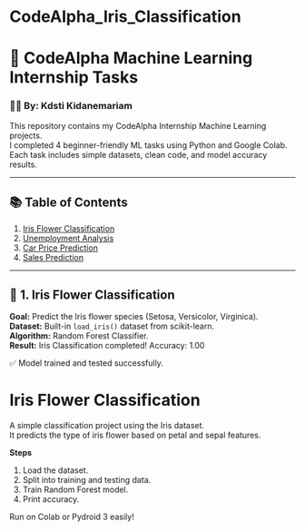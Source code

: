 # CodeAlpha_Iris_Classification
# 🌟 CodeAlpha Machine Learning Internship Tasks
### 👩‍💻 By: Kdsti Kidanemariam

This repository contains my CodeAlpha Internship Machine Learning projects.  
I completed 4 beginner-friendly ML tasks using Python and Google Colab.  
Each task includes simple datasets, clean code, and model accuracy results.

---

## 📚 Table of Contents
1. [Iris Flower Classification](#iris-flower-classification)
2. [Unemployment Analysis](#unemployment-analysis)
3. [Car Price Prediction](#car-price-prediction)
4. [Sales Prediction](#sales-prediction)

---

## 🌸 1. Iris Flower Classification
**Goal:** Predict the Iris flower species (Setosa, Versicolor, Virginica).  
**Dataset:** Built-in `load_iris()` dataset from scikit-learn.  
**Algorithm:** Random Forest Classifier.  
**Result:**
Iris Classification completed! Accuracy: 1.00

✅ Model trained and tested successfully.
# Iris Flower Classification

A simple classification project using the Iris dataset.  
It predicts the type of iris flower based on petal and sepal features.

**Steps**
1. Load the dataset.
2. Split into training and testing data.
3. Train Random Forest model.
4. Print accuracy.

Run on Colab or Pydroid 3 easily!
